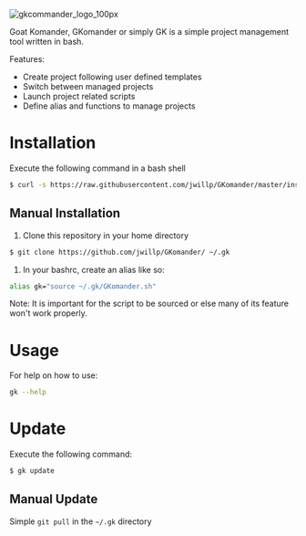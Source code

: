 
![gkcommander_logo_100px](https://user-images.githubusercontent.com/5913483/29254169-68c9ced8-805d-11e7-8572-76277c27f10a.png)

Goat Komander, GKomander or simply GK is a simple project management tool 
written in bash.

Features:
- Create project following user defined templates
- Switch between managed projects
- Launch project related scripts
- Define alias and functions to manage projects

# Installation
Execute the following command in a bash shell

```bash
$ curl -s https://raw.githubusercontent.com/jwillp/GKomander/master/install.sh | bash
```

## Manual Installation
1. Clone this repository in your home directory

```bash
$ git clone https://github.com/jwillp/GKomander/ ~/.gk
```

1. In your bashrc, create an alias like so:

```bash
alias gk="source ~/.gk/GKomander.sh"
```

Note: It is important for the script to be sourced or else many of its feature won't
work properly.


# Usage
For help on how to use:

```bash
gk --help
```

# Update
Execute the following command:

```bash
$ gk update
```

## Manual Update
Simple ```git pull``` in the ```~/.gk``` directory
